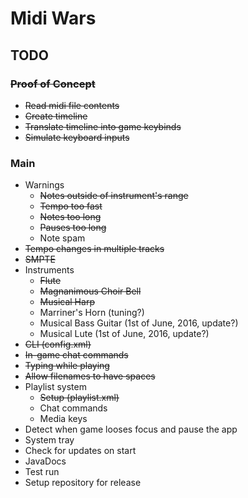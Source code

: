 # Midi Wars

## TODO

### ~~Proof of Concept~~
* ~~Read midi file contents~~
* ~~Create timeline~~
* ~~Translate timeline into game keybinds~~
* ~~Simulate keyboard inputs~~

### Main
* Warnings
  * ~~Notes outside of instrument's range~~
  * ~~Tempo too fast~~
  * ~~Notes too long~~
  * ~~Pauses too long~~
  * Note spam
* ~~Tempo changes in multiple tracks~~
* ~~SMPTE~~
* Instruments
  * ~~Flute~~
  * ~~Magnanimous Choir Bell~~
  * ~~Musical Harp~~
  * Marriner's Horn (tuning?)
  * Musical Bass Guitar (1st of June, 2016, update?)
  * Musical Lute (1st of June, 2016, update?)
* ~~CLI (config.xml)~~
* ~~In-game chat commands~~
* ~~Typing while playing~~
* ~~Allow filenames to have spaces~~
* Playlist system
  * ~~Setup (playlist.xml)~~
  * Chat commands
  * Media keys
* Detect when game looses focus and pause the app
* System tray
* Check for updates on start
* JavaDocs
* Test run
* Setup repository for release
